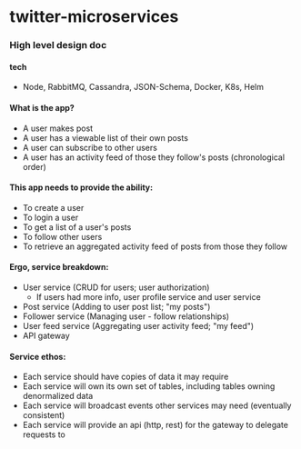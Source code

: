 # twitter-microservices

### High level design doc

#### tech

- Node, RabbitMQ, Cassandra, JSON-Schema, Docker, K8s, Helm

#### What is the app?

- A user makes post
- A user has a viewable list of their own posts
- A user can subscribe to other users
- A user has an activity feed of those they follow's posts (chronological order)

#### This app needs to provide the ability:

- To create a user
- To login a user
- To get a list of a user's posts
- To follow other users
- To retrieve an aggregated activity feed of posts from those they follow

#### Ergo, service breakdown:

- User service (CRUD for users; user authorization)
  - If users had more info, user profile service and user service
- Post service (Adding to user post list; "my posts")
- Follower service (Managing user - follow relationships)
- User feed service (Aggregating user activity feed; "my feed")
- API gateway

#### Service ethos:

- Each service should have copies of data it may require
- Each service will own its own set of tables, including tables owning denormalized data
- Each service will broadcast events other services may need (eventually consistent)
- Each service will provide an api (http, rest) for the gateway to delegate requests to
